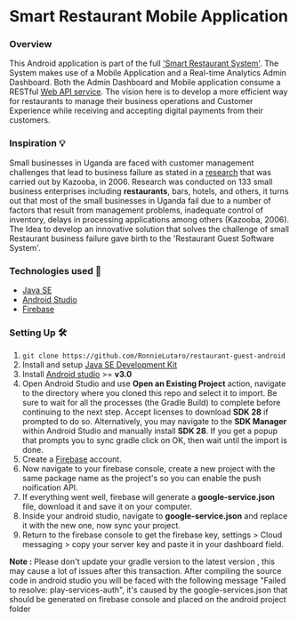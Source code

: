 # Smart Restaurant Mobile Application
### Overview
This Android application is part of the full ['Smart Restaurant System'](https://github.com/users/RonnieLutaro/projects/5). The System makes use of a Mobile Application and a Real-time Analytics Admin Dashboard. Both the Admin Dashboard and Mobile application consume a RESTful [Web API service](https://github.com/RonnieLutaro/smart-restaurant-web-API). The vision here is to develop a more efficient way for restaurants to manage their business operations and Customer Experience while receiving and accepting digital payments from their customers.

### Inspiration 💡
Small businesses in Uganda are faced with customer management challenges that lead to business failure as stated in a [research](https://www.researchgate.net/publication/291863118_Causes_of_small_business_failure_in_Uganda_A_case_study_from_Bushenyi_and_Mbarara_towns) that was carried out by Kazooba, in 2006.
Research was conducted on 133 small business enterprises including **restaurants**, bars, hotels, and others, it turns out that most of the small businesses in Uganda fail due to a number of factors that result from management problems, inadequate control of inventory, delays in processing applications among others (Kazooba, 2006). The Idea to develop an innovative solution that solves the challenge of small Restaurant business failure gave birth to the 'Restaurant Guest Software System'. 

### Technologies used 🚀
* [Java SE](https://www.oracle.com/java/technologies/javase-downloads.html) 
* [Android Studio](https://developer.android.com/studio)
* [Firebase](https://firebase.google.com/)

### Setting Up 🛠

1. `git clone https://github.com/RonnieLutaro/restaurant-guest-android`
2. Install and setup [Java SE Development Kit](https://www.oracle.com/java/technologies/javase-downloads.html) 
3. Install [Android studio](https://developer.android.com/studio/index.html) >= **v3.0**
4. Open Android Studio and use **Open an Existing Project** action, navigate to the directory where you cloned this repo and select it to import. Be sure to wait for all the processes (the Gradle Build) to complete before continuing to the next step. Accept licenses to download **SDK 28** if prompted to do so. Alternatively, you may navigate to the **SDK Manager** within Android Studio and manually install **SDK 28**. If you get a popup that prompts you to sync gradle click on OK, then wait until the import is done.
5. Create a [Firebase](https://firebase.google.com/) account.
6. Now navigate to your firebase console, create a new project with the same package name as the project's so you can enable the push noification API.
7. If everything went well, firebase will generate a **google-service.json** file, download it and save it on your computer.
8. Inside your android studio, navigate to **google-service.json** and replace it with the new one, now sync your project.
9. Return to the firebase console to get the firebase key, settings > Cloud messaging > copy your server key and paste it in your dashboard field.

**Note :**
Please don't update your gradle version to the latest version , this may cause a lot of issues after this transaction. After compiling the source code in android studio you will be faced with the following message "Failed to resolve: play-services-auth", it's caused by the google-services.json that should be generated on firebase console and placed on the android project folder
